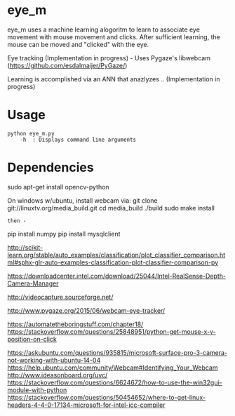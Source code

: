 # eye_m 
eye_m uses a machine learning alogoritm to learn to associate 
eye movement with mouse movement and clicks. After sufficient
learning, the mouse can be moved and "clicked" with the eye. 

Eye tracking
	(Implementation in progress) - Uses Pygaze's libwebcam
	(https://github.com/esdalmaijer/PyGaze/)

Learning is accomplished via an ANN that anazlyzes ..
	(Implementation in progress)

# Usage
	python eye_m.py 
		-h	: Displays command line arguments

# Dependencies
sudo apt-get install opencv-python

On windows w/ubuntu, install webcam via:
	git clone git://linuxtv.org/media_build.git
	cd media_build
	./build
	sudo make install 

	then - 

pip install numpy
pip install mysqlclient


http://scikit-learn.org/stable/auto_examples/classification/plot_classifier_comparison.html#sphx-glr-auto-examples-classification-plot-classifier-comparison-py

https://downloadcenter.intel.com/download/25044/Intel-RealSense-Depth-Camera-Manager

http://videocapture.sourceforge.net/
		
http://www.pygaze.org/2015/06/webcam-eye-tracker/

https://automatetheboringstuff.com/chapter18/
https://stackoverflow.com/questions/25848951/python-get-mouse-x-y-position-on-click


https://askubuntu.com/questions/935815/microsoft-surface-pro-3-camera-not-working-with-ubuntu-14-04
https://help.ubuntu.com/community/Webcam#Identifying_Your_Webcam
http://www.ideasonboard.org/uvc/
https://stackoverflow.com/questions/6624672/how-to-use-the-win32gui-module-with-python
https://stackoverflow.com/questions/50454652/where-to-get-linux-headers-4-4-0-17134-microsoft-for-intel-icc-compiler